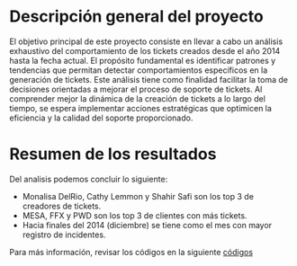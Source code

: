 # Descripción general del proyecto

El objetivo principal de este proyecto consiste en llevar a cabo un análisis exhaustivo del comportamiento de los tickets creados desde el año 2014 hasta la fecha actual. El propósito fundamental es identificar patrones y tendencias que permitan detectar comportamientos específicos en la generación de tickets. Este análisis tiene como finalidad facilitar la toma de decisiones orientadas a mejorar el proceso de soporte de tickets. Al comprender mejor la dinámica de la creación de tickets a lo largo del tiempo, se espera implementar acciones estratégicas que optimicen la eficiencia y la calidad del soporte proporcionado.

# Resumen de los resultados
Del analisis podemos concluir lo siguiente:
- Monalisa DelRio, Cathy Lemmon y Shahir Safi son los top 3 de creadores de tickets.
- MESA, FFX y PWD son los top 3 de clientes con más tickets.
- Hacia finales del 2014 (diciembre) se tiene como el mes con mayor registro de incidentes.

Para más información, revisar los códigos en la siguiente [códigos](https://github.com/GustMdz/Support_Ticket/tree/main/src)
